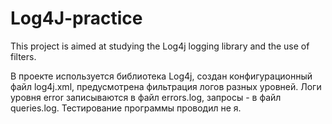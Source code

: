 # Log4J-practice

This project is aimed at studying the Log4j logging library and the use of filters.

В проекте используется библиотека Log4j, создан конфигурационный файл log4j.xml, предусмотрена фильтрация логов разных уровней. Логи уровня error записываются в файл errors.log, запросы - в файл queries.log. Тестирование программы проводил не я.
